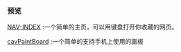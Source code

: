 ### 预览

[NAV-INDEX](https://criya.github.io/demo/NAV-INDEX/index.html) :一个简单的主页，可以用键盘打开你收藏的网页。

[cavPaintBoard](https://criya.github.io/demo/cavPaintBoard/index.html) :一个简单的支持手机上使用的画板
